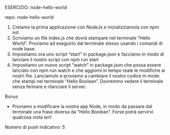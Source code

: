 ESERCIZIO: node-hello-world

repo: node-hello-world

1. Creiamo la prima applicazione con NodeJs e inizializziamola con npm init
2. Scriviamo un file index.js che dovrà stampare nel terminale “Hello World”. Proviamo ad eseguirlo dal terminale stesso usando i comandi di node base.
3. Impostiamo ora uno script “start” in package.json e facciamo in modo di lanciare il nostro script con npm run start
4. Impostiamo un nuovo script “watch” in package.json che possa essere lanciato con npm run watch e che aggiorni in tempo reale le modifiche ai nostri file. Lanciamolo e proviamo a cambiare il nostro codice in modo che stampi nel terminale “Hello Boolean”. Dovremmo vedere il terminale senza fermare e rilanciare il server.
   
Bonus
- Proviamo a modificare la nostra app Node, in modo da passare dal terminale una frase diversa da “Hello Boolean”. Forse potrà servirvi qualcosa vista ieri!
  
Numero di push indicativo: 5